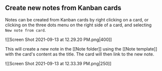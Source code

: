 ## Create new notes from Kanban cards

Notes can be created from Kanban cards by right clicking on a card, or clicking on the three dots menu on the right side of a card, and selecting `New note from card`.

![[Screen Shot 2021-09-13 at 12.29.20 PM.png|400]]

This will create a new note in the [[Note folder]] using the [[Note template]] with the card's content as the title. The card will then link to the new note.

![[Screen Shot 2021-09-13 at 12.33.39 PM.png|250]]
